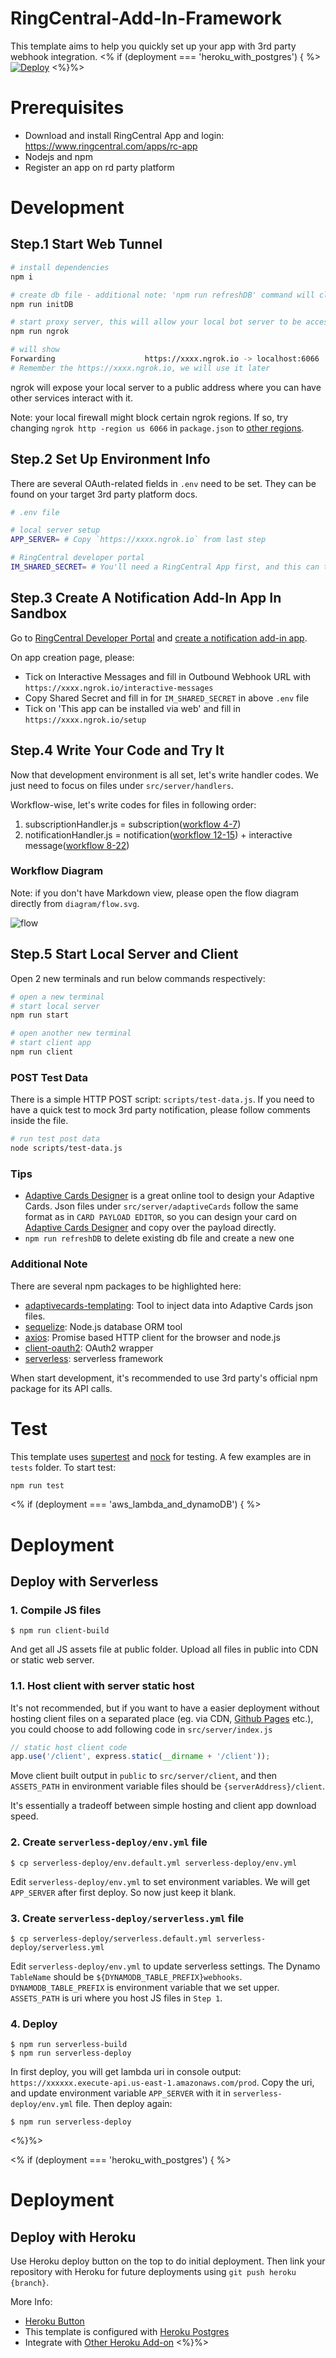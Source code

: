 # RingCentral-Add-In-Framework

This template aims to help you quickly set up your app with 3rd party webhook integration.
<% if (deployment === 'heroku_with_postgres') { %>
[![Deploy](https://www.herokucdn.com/deploy/button.svg)](https://heroku.com/deploy)
<%}%> 
# Prerequisites

- Download and install RingCentral App and login: https://www.ringcentral.com/apps/rc-app
- Nodejs and npm
- Register an app on rd party platform

# Development

## Step.1 Start Web Tunnel

```bash
# install dependencies
npm i

# create db file - additional note: 'npm run refreshDB' command will clear DB and re-init it
npm run initDB 

# start proxy server, this will allow your local bot server to be accessed by the RingCentral service
npm run ngrok

# will show
Forwarding                    https://xxxx.ngrok.io -> localhost:6066
# Remember the https://xxxx.ngrok.io, we will use it later
```

ngrok will expose your local server to a public address where you can have other services interact with it.

Note: your local firewall might block certain ngrok regions. If so, try changing `ngrok http -region us 6066` in `package.json` to [other regions](https://www.google.com/search?q=ngrok+regions).

## Step.2 Set Up Environment Info

There are several OAuth-related fields in `.env` need to be set. They can be found on your target 3rd party platform docs.

```bash
# .env file

# local server setup
APP_SERVER= # Copy `https://xxxx.ngrok.io` from last step

# RingCentral developer portal
IM_SHARED_SECRET= # You'll need a RingCentral App first, and this can then be found on developer portal, under App Settings
```

## Step.3 Create A Notification Add-In App In Sandbox

Go to [RingCentral Developer Portal](https://developers.ringcentral.com/) and [create a notification add-in app](https://developers.ringcentral.com/guide/basics/create-app).

On app creation page, please:
- Tick on Interactive Messages and fill in Outbound Webhook URL with `https://xxxx.ngrok.io/interactive-messages`
- Copy Shared Secret and fill in for `IM_SHARED_SECRET` in above `.env` file
- Tick on 'This app can be installed via web' and fill in `https://xxxx.ngrok.io/setup` 

## Step.4 Write Your Code and Try It

Now that development environment is all set, let's write handler codes. We just need to focus on files under `src/server/handlers`. 

Workflow-wise, let's write codes for files in following order:
1. subscriptionHandler.js = subscription([workflow 4-7](#workflow-diagram))
2. notificationHandler.js = notification([workflow 12-15](#workflow-diagram)) + interactive message([workflow 8-22](#workflow-diagram))

### Workflow Diagram

Note: if you don't have Markdown view, please open the flow diagram directly from `diagram/flow.svg`.

![flow](./diagram/flow.svg)

## Step.5 Start Local Server and Client

Open 2 new terminals and run below commands respectively:

```bash
# open a new terminal
# start local server
npm run start

# open another new terminal
# start client app
npm run client
```

### POST Test Data

There is a simple HTTP POST script: `scripts/test-data.js`. If you need to have a quick test to mock 3rd party notification, please follow comments inside the file.

```bash
# run test post data
node scripts/test-data.js
```

### Tips

- [Adaptive Cards Designer](https://adaptivecards.io/designer/) is a great online tool to design your Adaptive Cards. Json files under `src/server/adaptiveCards` follow the same format as in `CARD PAYLOAD EDITOR`, so you can design your card on [Adaptive Cards Designer](https://adaptivecards.io/designer/) and copy over the payload directly.
- `npm run refreshDB` to delete existing db file and create a new one

### Additional Note

There are several npm packages to be highlighted here:
- [adaptivecards-templating](https://www.npmjs.com/package/adaptivecards-templating): Tool to inject data into Adaptive Cards json files.
- [sequelize](https://www.npmjs.com/package//sequelize): Node.js database ORM tool
- [axios](https://www.npmjs.com/package/axios): Promise based HTTP client for the browser and node.js
- [client-oauth2](https://www.npmjs.com/package/client-oauth2): OAuth2 wrapper
- [serverless](https://www.npmjs.com/package/serverless): serverless framework

When start development, it's recommended to use 3rd party's official npm package for its API calls.

# Test

This template uses [supertest](https://www.npmjs.com/package/supertest) and [nock](https://www.npmjs.com/package/nock) for testing. A few examples are in `tests` folder. To start test:

```bash
npm run test
```

<% if (deployment === 'aws_lambda_and_dynamoDB') { %>
# Deployment

## Deploy with Serverless

### 1. Compile JS files

```
$ npm run client-build
```

And get all JS assets file at public folder. Upload all files in public into CDN or static web server.

### 1.1. Host client with server static host

It's not recommended, but if you want to have a easier deployment without hosting client files on a separated place (eg. via CDN, [Github Pages](https://pages.github.com/) etc.), you could choose to add following code in `src/server/index.js`

```javascript
// static host client code
app.use('/client', express.static(__dirname + '/client'));
```

Move client built output in `public` to `src/server/client`, and then `ASSETS_PATH` in environment variable files should be `{serverAddress}/client`.

It's essentially a tradeoff between simple hosting and client app download speed.

### 2. Create `serverless-deploy/env.yml` file

```
$ cp serverless-deploy/env.default.yml serverless-deploy/env.yml
```

Edit `serverless-deploy/env.yml` to set environment variables.
We will get `APP_SERVER` after first deploy. So now just keep it blank.

### 3. Create `serverless-deploy/serverless.yml` file

```
$ cp serverless-deploy/serverless.default.yml serverless-deploy/serverless.yml
```

Edit `serverless-deploy/env.yml` to update serverless settings.
The Dynamo `TableName` should be `${DYNAMODB_TABLE_PREFIX}webhooks`. `DYNAMODB_TABLE_PREFIX` is environment variable that we set upper. `ASSETS_PATH` is uri where you host JS files in `Step 1`.

### 4. Deploy

```
$ npm run serverless-build
$ npm run serverless-deploy
```

In first deploy, you will get lambda uri in console output: `https://xxxxxx.execute-api.us-east-1.amazonaws.com/prod`.
Copy the uri, and update environment variable `APP_SERVER` with it in `serverless-deploy/env.yml` file. Then deploy again:

```
$ npm run serverless-deploy
```
<%}%> 

<% if (deployment === 'heroku_with_postgres') { %>
# Deployment

## Deploy with Heroku

Use Heroku deploy button on the top to do initial deployment. Then link your repository with Heroku for future deployments using `git push heroku {branch}`.

More Info:

- [Heroku Button](https://devcenter.heroku.com/articles/heroku-button)
- This template is configured with [Heroku Postgres](https://devcenter.heroku.com/articles/heroku-postgresql)
- Integrate with [Other Heroku Add-on](https://devcenter.heroku.com/categories/add-ons)
<%}%> 